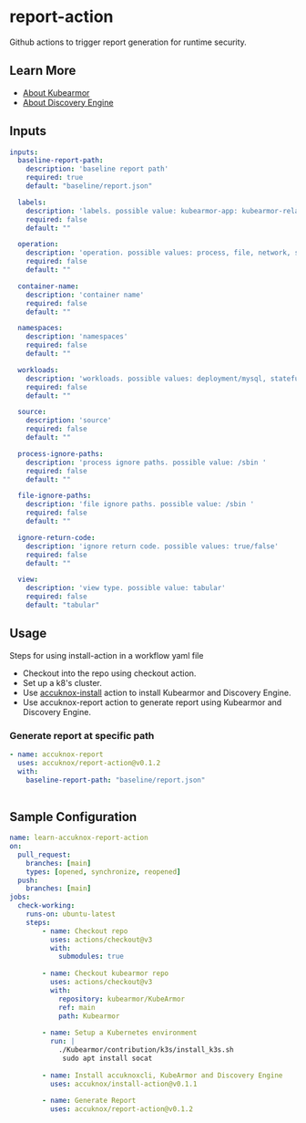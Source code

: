 # report-action

Github actions to trigger report generation for runtime security.

## Learn More

- [About Kubearmor](https://github.com/kubearmor/KubeArmor)
- [About Discovery Engine](https://github.com/accuknox/discovery-engine)

## Inputs

```yaml
inputs:
  baseline-report-path:
    description: 'baseline report path'
    required: true
    default: "baseline/report.json"

  labels:
    description: 'labels. possible value: kubearmor-app: kubearmor-relay'
    required: false
    default: ""

  operation:
    description: 'operation. possible values: process, file, network, syscall'
    required: false
    default: ""

  container-name:
    description: 'container name'
    required: false
    default: ""

  namespaces:
    description: 'namespaces'
    required: false
    default: ""

  workloads:
    description: 'workloads. possible values: deployment/mysql, statefulsets/vault, deployment/*'
    required: false
    default: ""

  source:
    description: 'source'
    required: false
    default: ""

  process-ignore-paths:
    description: 'process ignore paths. possible value: /sbin '
    required: false
    default: ""

  file-ignore-paths:
    description: 'file ignore paths. possible value: /sbin '
    required: false
    default: ""

  ignore-return-code:
    description: 'ignore return code. possible values: true/false'
    required: false
    default: ""

  view:
    description: 'view type. possible value: tabular'
    required: false
    default: "tabular"

```

## Usage

Steps for using install-action in a workflow yaml file 
- Checkout into the repo using checkout action.
- Set up a k8's cluster.
- Use [accuknox-install](https://github.com/marketplace/actions/accuknox-install) action to install Kubearmor and Discovery Engine.
- Use accuknox-report action to generate report using Kubearmor and Discovery Engine.

### Generate report at specific path

```yaml
- name: accuknox-report
  uses: accuknox/report-action@v0.1.2
  with:
    baseline-report-path: "baseline/report.json"
             
```


## Sample Configuration

```yaml
name: learn-accuknox-report-action
on:
  pull_request:
    branches: [main]
    types: [opened, synchronize, reopened]
  push:
    branches: [main]
jobs:
  check-working:
    runs-on: ubuntu-latest
    steps:
        - name: Checkout repo
          uses: actions/checkout@v3
          with:
            submodules: true
            
        - name: Checkout kubearmor repo
          uses: actions/checkout@v3
          with:
            repository: kubearmor/KubeArmor
            ref: main
            path: Kubearmor
  
        - name: Setup a Kubernetes environment
          run: |
            ./Kubearmor/contribution/k3s/install_k3s.sh
             sudo apt install socat
        
        - name: Install accuknoxcli, KubeArmor and Discovery Engine
          uses: accuknox/install-action@v0.1.1 
 
        - name: Generate Report
          uses: accuknox/report-action@v0.1.2

```
